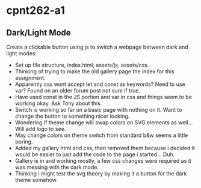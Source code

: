 # cpnt262-a1
## Dark/Light Mode
 Create a clickable button using js to switch a webpage between dark and light modes.
 - Set up file structure, index.html, assets/js, assets/css.
 - Thinking of trying to make the old gallery page the index for this assignment.
 - Apparently css wont accept let and const as keywords? Need to use var? Found on an older forum post not sure if true.
 - Have used const in the JS portion and var in css and things seem to be working okay. Ask Tony about this.
 - Switch is working so far on a basic page with nothing on it. Want to change the button to something nicer looking.
 - Wondering if theme change will swap colors on SVG elements as well... Will add logo to see.
 - May change colors on theme switch from standard b&w seems a little boring.
 - Added my gallery html and css, then removed them because i decided it would be easier to just add the code to the page i started... Duh.
 - Gallery is in and working mostly, a few css changes were required as it was messing with the dark mode.
 - Thinking i might test the svg theory by making it a button for the dark theme somehow.